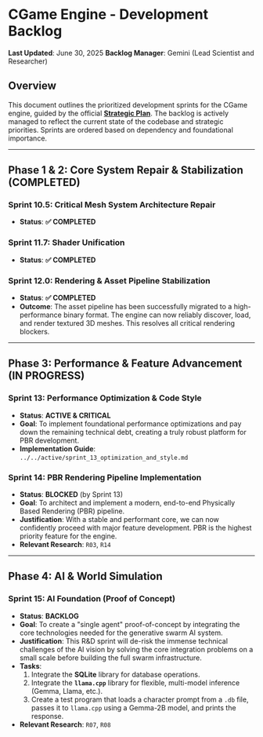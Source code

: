 # CGame Engine - Development Backlog

**Last Updated**: June 30, 2025
**Backlog Manager**: Gemini (Lead Scientist and Researcher)

## Overview

This document outlines the prioritized development sprints for the CGame engine, guided by the official [**Strategic Plan**](../../STRATEGIC_PLAN.md). The backlog is actively managed to reflect the current state of the codebase and strategic priorities. Sprints are ordered based on dependency and foundational importance.

---

## Phase 1 & 2: Core System Repair & Stabilization (COMPLETED)

### Sprint 10.5: Critical Mesh System Architecture Repair
*   **Status**: **✅ COMPLETED**

### Sprint 11.7: Shader Unification
*   **Status**: **✅ COMPLETED**

### Sprint 12.0: Rendering & Asset Pipeline Stabilization
*   **Status**: **✅ COMPLETED**
*   **Outcome**: The asset pipeline has been successfully migrated to a high-performance binary format. The engine can now reliably discover, load, and render textured 3D meshes. This resolves all critical rendering blockers.

---

## Phase 3: Performance & Feature Advancement (IN PROGRESS)

### Sprint 13: Performance Optimization & Code Style
*   **Status**: **ACTIVE & CRITICAL**
*   **Goal**: To implement foundational performance optimizations and pay down the remaining technical debt, creating a truly robust platform for PBR development.
*   **Implementation Guide**: `../../active/sprint_13_optimization_and_style.md`

### Sprint 14: PBR Rendering Pipeline Implementation
*   **Status**: **BLOCKED** (by Sprint 13)
*   **Goal**: To architect and implement a modern, end-to-end Physically Based Rendering (PBR) pipeline.
*   **Justification**: With a stable and performant core, we can now confidently proceed with major feature development. PBR is the highest priority feature for the engine.
*   **Relevant Research**: `R03`, `R14`

---

## Phase 4: AI & World Simulation

### Sprint 15: AI Foundation (Proof of Concept)
*   **Status**: **BACKLOG**
*   **Goal**: To create a "single agent" proof-of-concept by integrating the core technologies needed for the generative swarm AI system.
*   **Justification**: This R&D sprint will de-risk the immense technical challenges of the AI vision by solving the core integration problems on a small scale before building the full swarm infrastructure.
*   **Tasks**:
    1. Integrate the **SQLite** library for database operations.
    2. Integrate the **`llama.cpp`** library for flexible, multi-model inference (Gemma, Llama, etc.).
    3. Create a test program that loads a character prompt from a `.db` file, passes it to `llama.cpp` using a Gemma-2B model, and prints the response.
*   **Relevant Research**: `R07`, `R08`
